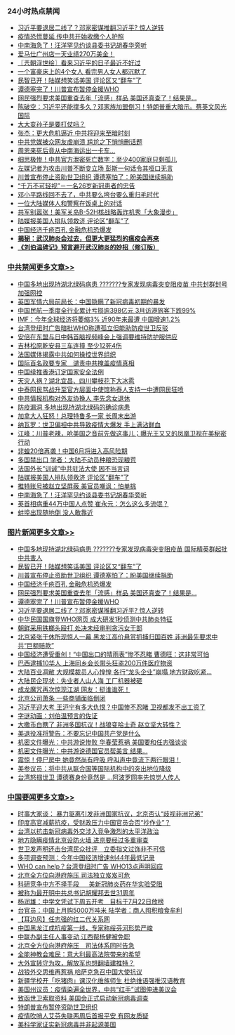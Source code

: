 <div class="catlist">
<h3>24小时热点禁闻</h3>
<ul>
<li><a href="https://github.com/fqnews/bnews/blob/master/topimagenews/20200414/1312395.md">习近平要退居二线了？邓家密谋推翻习近平? 惊人逆转</a></li>
<li><a href="https://github.com/fqnews/bnews/blob/master/cbnews/20200415/1312826.md">疫情恐慌蔓延 传中共开始收缴个人护照</a></li>
<li><a href="https://github.com/fqnews/bnews/blob/master/cbnews/20200415/1312877.md">中南海急了！汪洋罕见约谈县委书记胡春华旁听</a></li>
<li><a href="https://github.com/fqnews/bnews/blob/master/cbnews/20200415/1312550.md">爱马仕广州店一天业绩270万美金！</a></li>
<li><a href="https://github.com/fqnews/bnews/blob/master/ssgc/20200415/1312526.md">〖兲朝浮世绘〗看来习近平的日子最近不好过</a></li>
<li><a href="https://github.com/fqnews/bnews/blob/master/funmedia/20200415/1312620.md">一个富豪床上的4个女人 看完男人女人都沉默了</a></li>
<li><a href="https://github.com/fqnews/bnews/blob/master/topimagenews/20200415/1312931.md">民智已开！陆媒想笑话美国 评论区又“翻车”了</a></li>
<li><a href="https://github.com/fqnews/bnews/blob/master/topimagenews/20200415/1312714.md">谭德塞完了！川普宣布暂停金援WHO</a></li>
<li><a href="https://github.com/fqnews/bnews/blob/master/topimagenews/20200415/1312825.md">网民强烈要求美国重查去年「流感」样品 美国还真查了！结果是…</a></li>
<li><a href="https://github.com/fqnews/bnews/blob/master/cbnews/20200415/1312629.md">陈破空：习近平还能撑多久？邓家族加盟倒习！特朗普重大暗示。蔡英文风光国际 </a></li>
<li><a href="https://github.com/fqnews/bnews/blob/master/baitai/20200415/1312704.md">大大变孙子是要打仗吗？</a></li>
<li><a href="https://github.com/fqnews/bnews/blob/master/comments/20200415/1312716.md">张杰：更大危机逼近 中共将迎来至暗时刻</a></li>
<li><a href="https://github.com/fqnews/bnews/blob/master/cbnews/20200415/1312762.md">中共党媒被众网友虐崩溃 尴尬之下悄悄删话题</a></li>
<li><a href="https://github.com/fqnews/bnews/blob/master/lifebaike/20200415/1312860.md">周恩来死后竟从中南海运出一卡车…</a></li>
<li><a href="https://github.com/fqnews/bnews/blob/master/cbnews/20200415/1312859.md">细思极惨！中共官方泄密死亡数字：至少400家庭只剩孤儿</a></li>
<li><a href="https://github.com/fqnews/bnews/blob/master/comments/20200415/1312449.md">左媒记者为攻击川普不断变立场 彭斯一句话令其哑口无言</a></li>
<li><a href="https://github.com/fqnews/bnews/blob/master/topimagenews/20200415/1312923.md">川普宣布停止资助世卫组织 谭德塞怕了：盼美国继续捐助</a></li>
<li><a href="https://github.com/fqnews/bnews/blob/master/taiwannews/20200415/1312523.md">“千万不可轻视”－一名26岁新冠患者的忠告</a></li>
<li><a href="https://github.com/fqnews/bnews/blob/master/baitai/20200415/1312819.md">邓小平路线回不去了，中共要么垮台要么重归毛时代</a></li>
<li><a href="https://github.com/fqnews/bnews/blob/master/cbnews/20200415/1312842.md">一位大陆媒体人和警察在饭桌上的对话</a></li>
<li><a href="https://github.com/fqnews/bnews/blob/master/cnnews/20200415/1312503.md">共军别嚣张！美军关岛B-52H核战略轰炸机秀「大象漫步」</a></li>
<li><a href="https://github.com/fqnews/bnews/blob/master/cbnews/20200415/1312888.md">陆媒报美国人排队领救济 评论区“翻车”了</a></li>
<li><a href="https://github.com/fqnews/bnews/blob/master/topimagenews/20200415/1312903.md">中国经济千疮百孔 金融危机恐爆发</a></li>
<li><b><a href="https://github.com/fqnews/bnews/blob/master/comments/20200211/1275071.md" target="_blank">揭秘：武汉肺炎会过去，但更大更猛烈的瘟疫会再来</a></b></li>
<li><b><a href="https://github.com/fqnews/bnews/blob/master/comments/20200207/1272816.md" target="_blank">《刘伯温碑记》预言避开武汉肺炎的妙招（修订版）</a></b></li>
</ul>
</div>

<div class="catlist">
<h3><a href="https://github.com/fqnews/bnews/blob/master/cbnews/" target="_blank">中共禁闻</a><span><a href="https://github.com/fqnews/bnews/blob/master/cbnews/" target="_blank" rel="nofollow">更多文章>></a></span></h3>
<ul>
<li><a href="https://github.com/fqnews/bnews/blob/master/cbnews/20200415/1313073.md" target="_blank">中国多地出现持湖北绿码病患 ???????专家发现病毒突变阻疫苗 中共封群封号加强网控</a></li>
<li><a href="https://github.com/fqnews/bnews/blob/master/cbnews/20200415/1313064.md" target="_blank">英国军情六局前局长：中国隐瞒了新冠病毒初期的暴发</a></li>
<li><a href="https://github.com/fqnews/bnews/blob/master/cbnews/20200415/1313063.md" target="_blank">中国民航一季度全行业累计亏损逾398亿元 3月访港旅客下跌99%</a></li>
<li><a href="https://github.com/fqnews/bnews/blob/master/cbnews/20200415/1313056.md" target="_blank">IMF：今年全球经济将萎缩3% 近90年来最遭 中国增速1.2%</a></li>
<li><a href="https://github.com/fqnews/bnews/blob/master/cbnews/20200415/1313041.md" target="_blank">台湾登纽时广告暗批WHO称遭孤立但能助防疫世卫反驳</a></li>
<li><a href="https://github.com/fqnews/bnews/blob/master/cbnews/20200415/1313037.md" target="_blank">安倍在东盟与日中韩首脑视频峰会上强调要维持防护服供应</a></li>
<li><a href="https://github.com/fqnews/bnews/blob/master/cbnews/20200415/1313033.md" target="_blank">吉林松原乾安县三车连撞 至少12死4伤</a></li>
<li><a href="https://github.com/fqnews/bnews/blob/master/cbnews/20200415/1312953.md" target="_blank">法国媒体揭露中共如何操控世界组织</a></li>
<li><a href="https://github.com/fqnews/bnews/blob/master/cbnews/20200415/1312954.md" target="_blank">国际百名政要专家　谴责中共掩盖疫情真相</a></li>
<li><a href="https://github.com/fqnews/bnews/blob/master/cbnews/20200415/1313032.md" target="_blank">中国续推香港订定国家安全法例</a></li>
<li><a href="https://github.com/fqnews/bnews/blob/master/cbnews/20200415/1313027.md" target="_blank">天灾人祸？湖北宜昌、四川攀枝花下大冰雹</a></li>
<li><a href="https://github.com/fqnews/bnews/blob/master/cbnews/20200415/1313026.md" target="_blank">中泰网民骂战升至官方层面中使馆称泰人支持一中遭网民狂喷</a></li>
<li><a href="https://github.com/fqnews/bnews/blob/master/cbnews/20200415/1312997.md" target="_blank">中共情报机构对外友协换人 李先念女退休</a></li>
<li><a href="https://github.com/fqnews/bnews/blob/master/cbnews/20200415/1312957.md" target="_blank">防疫漏洞 多地出现持湖北绿码的确诊病患</a></li>
<li><a href="https://github.com/fqnews/bnews/blob/master/cbnews/20200415/1312945.md" target="_blank">加拿大人狂怒！总理特鲁多一家 长周末出游</a></li>
<li><a href="https://github.com/fqnews/bnews/blob/master/cbnews/20200415/1312934.md" target="_blank">纳瓦罗：世卫偏袒中共导致疫情大爆发 手上满沾鲜血</a></li>
<li><a href="https://github.com/fqnews/bnews/blob/master/cbnews/20200415/1312909.md" target="_blank">江峰：川普老辣，呛美国之音前先做这事儿；曝光王又又的凤凰卫视在美秘密行动</a></li>
<li><a href="https://github.com/fqnews/bnews/blob/master/cbnews/20200415/1312905.md" target="_blank">非蝗20倍再袭！中国6月将进入高风险期</a></li>
<li><a href="https://github.com/fqnews/bnews/blob/master/cbnews/20200415/1312904.md" target="_blank">多国禁出口 学者：大陆不动员种粮恐现粮荒</a></li>
<li><a href="https://github.com/fqnews/bnews/blob/master/cbnews/20200415/1312893.md" target="_blank">法国外长“训诫”中共驻法大使 因不当言词</a></li>
<li><a href="https://github.com/fqnews/bnews/blob/master/cbnews/20200415/1312888.md" target="_blank">陆媒报美国人排队领救济 评论区“翻车”了</a></li>
<li><a href="https://github.com/fqnews/bnews/blob/master/cbnews/20200415/1312878.md" target="_blank">推特账号被赵立坚屏蔽 美官员嘲讽：怕单挑</a></li>
<li><a href="https://github.com/fqnews/bnews/blob/master/cbnews/20200415/1312877.md" target="_blank">中南海急了！汪洋罕见约谈县委书记胡春华旁听</a></li>
<li><a href="https://github.com/fqnews/bnews/blob/master/cbnews/20200415/1312876.md" target="_blank">英首相病重44万中国人点赞 崔永元：怎么这么多流氓？</a></li>
<li><a href="https://github.com/fqnews/bnews/blob/master/cbnews/20200415/1312871.md" target="_blank">蚌埠出现随地倒 没人敢靠近</a></li>

</ul>
</div>
<div class="catlist">
<h3><a href="https://github.com/fqnews/bnews/blob/master/topimagenews/" target="_blank">图片新闻</a><span><a href="https://github.com/fqnews/bnews/blob/master/topimagenews/" target="_blank" rel="nofollow">更多文章>></a></span></h3>
<ul>
<li><a href="https://github.com/fqnews/bnews/blob/master/topimagenews/20200415/1313098.md" target="_blank">中国多地现持湖北绿码病患 ???????专家发现病毒突变阻疫苗 国际精英群起批中共害人</a></li>
<li><a href="https://github.com/fqnews/bnews/blob/master/topimagenews/20200415/1312931.md" target="_blank">民智已开！陆媒想笑话美国 评论区又“翻车”了</a></li>
<li><a href="https://github.com/fqnews/bnews/blob/master/topimagenews/20200415/1312923.md" target="_blank">川普宣布停止资助世卫组织 谭德塞怕了：盼美国继续捐助</a></li>
<li><a href="https://github.com/fqnews/bnews/blob/master/topimagenews/20200415/1312903.md" target="_blank">中国经济千疮百孔 金融危机恐爆发</a></li>
<li><a href="https://github.com/fqnews/bnews/blob/master/topimagenews/20200415/1312825.md" target="_blank">网民强烈要求美国重查去年「流感」样品 美国还真查了！结果是…</a></li>
<li><a href="https://github.com/fqnews/bnews/blob/master/topimagenews/20200415/1312714.md" target="_blank">谭德塞完了！川普宣布暂停金援WHO</a></li>
<li><a href="https://github.com/fqnews/bnews/blob/master/topimagenews/20200414/1312395.md" target="_blank">习近平要退居二线了？邓家密谋推翻习近平? 惊人逆转</a></li>
<li><a href="https://github.com/fqnews/bnews/blob/master/topimagenews/20200414/1312317.md" target="_blank">中华民国国旗登WHO网页 成大研发1秒侦测中共肺炎特征</a></li>
<li><a href="https://github.com/fqnews/bnews/blob/master/topimagenews/20200414/1312316.md" target="_blank">朝鲜采用铁榔头殴打 处决未经审判贪污女干部</a></li>
<li><a href="https://github.com/fqnews/bnews/blob/master/topimagenews/20200414/1312299.md" target="_blank">北京紧张干休所现惊人一幕 黑龙江高价悬赏抓捕归国百姓 非洲最先要求中共“巨额赔款”</a></li>
<li><a href="https://github.com/fqnews/bnews/blob/master/topimagenews/20200414/1312228.md" target="_blank">中国经济遭受重创！“中国出口的晴雨表”惨不忍睹 曹德旺：这非常可怕</a></li>
<li><a href="https://github.com/fqnews/bnews/blob/master/topimagenews/20200414/1312206.md" target="_blank">巴西逮捕10华人 上海同乡会长带头狂盗200万件医疗物资</a></li>
<li><a href="https://github.com/fqnews/bnews/blob/master/topimagenews/20200414/1312195.md" target="_blank">大陆百业凋敝 大规模裁员人心惶惶 各行“龙头企业”崩塌 地方财政吃紧&#8230;</a></li>
<li><a href="https://github.com/fqnews/bnews/blob/master/topimagenews/20200414/1312156.md" target="_blank">大陆民企现状：失业者人山人海 工厂机器被砸</a></li>
<li><a href="https://github.com/fqnews/bnews/blob/master/topimagenews/20200414/1312071.md" target="_blank">成龙魔咒再次惊现江湖 网友：挺谁谁死！</a></li>
<li><a href="https://github.com/fqnews/bnews/blob/master/topimagenews/20200414/1312060.md" target="_blank">北京公司萧条 一些商铺面临倒闭</a></li>
<li><a href="https://github.com/fqnews/bnews/blob/master/topimagenews/20200413/1311711.md" target="_blank">习近平迎大考 王沪宁有多大仇恨？中国惨不忍睹 卫视都发不出工资了</a></li>
<li><a href="https://github.com/fqnews/bnews/blob/master/comments/20200413/1311530.md" target="_blank">字谜动画：刘伯温预言的佐证</a></li>
<li><a href="https://github.com/fqnews/bnews/blob/master/topimagenews/20200413/1311606.md" target="_blank">大撒币白瞎了 非洲多国抗议！战狼变哈士奇 赵立坚大转性？</a></li>
<li><a href="https://github.com/fqnews/bnews/blob/master/topimagenews/20200413/1311571.md" target="_blank">美退役准将警告：不要忘记中国共产党是什么</a></li>
<li><a href="https://github.com/fqnews/bnews/blob/master/topimagenews/20200413/1311553.md" target="_blank">机密文件曝光：中共游说惨败 华春莹惹祸 美国要和任志强谈谈</a></li>
<li><a href="https://github.com/fqnews/bnews/blob/master/topimagenews/20200413/1311517.md" target="_blank">机密文件曝光：中共游说德国官员帮美言 结果…</a></li>
<li><a href="https://github.com/fqnews/bnews/blob/master/topimagenews/20200413/1311488.md" target="_blank">震惊！停尸房中 她竟然尚有呼吸 呼叫声中竟流下两行眼泪！</a></li>
<li><a href="https://github.com/fqnews/bnews/blob/master/topimagenews/20200413/1311487.md" target="_blank">美参议员：将中共从联合国等国际机构中的突出地位降级</a></li>
<li><a href="https://github.com/fqnews/bnews/blob/master/topimagenews/20200413/1311455.md" target="_blank">台湾怒掴世卫 谭德赛身份竟然是 …阿波罗网率先惊觉人传人</a></li>

</ul>
</div>
<div class="catlist">
<h3><a href="https://github.com/fqnews/bnews/blob/master/headline/" target="_blank">中国要闻</a><span><a href="https://github.com/fqnews/bnews/blob/master/headline/" target="_blank" rel="nofollow">更多文章>></a></span></h3>
<ul>
<li><a href="https://github.com/fqnews/bnews/blob/master/headline/20200415/1313100.md" target="_blank">时事大家谈： 暴力驱离引发非洲国家抗议，北京否认“歧视非洲兄弟”</a></li>
<li><a href="https://github.com/fqnews/bnews/blob/master/headline/20200415/1313099.md" target="_blank">印度高官减薪抗疫，受财政压力中国官员会否“抄作业”？</a></li>
<li><a href="https://github.com/fqnews/bnews/blob/master/headline/20200415/1313093.md" target="_blank">台湾以抗击新冠病毒外交涉入竞争激烈的太平洋政治</a></li>
<li><a href="https://github.com/fqnews/bnews/blob/master/headline/20200415/1313092.md" target="_blank">地方隐瞒疫情北京设防火墙  进京要经过多重审查</a></li>
<li><a href="https://github.com/fqnews/bnews/blob/master/headline/20200415/1313091.md" target="_blank">世卫发声明还击台湾民众批评　立委指文过饰非不可信</a></li>
<li><a href="https://github.com/fqnews/bnews/blob/master/headline/20200415/1313074.md" target="_blank">多项调查预测：今年中国经济增速创44年最低记录</a></li>
<li><a href="https://github.com/fqnews/bnews/blob/master/headline/20200415/1313061.md" target="_blank">WHO can help？台湾登纽时广告 WHO13点声明回应</a></li>
<li><a href="https://github.com/fqnews/bnews/blob/master/headline/20200415/1313060.md" target="_blank">北京全方位向港府施压   司法独立岌岌可危</a></li>
<li><a href="https://github.com/fqnews/bnews/blob/master/headline/20200415/1313059.md" target="_blank">科研竞争中方不择手段 　  美新冠肺炎药在华实验受阻</a></li>
<li><a href="https://github.com/fqnews/bnews/blob/master/headline/20200415/1313054.md" target="_blank">被称为最开明中共总书记胡耀邦去世31周年</a></li>
<li><a href="https://github.com/fqnews/bnews/blob/master/headline/20200415/1313050.md" target="_blank">杨润雄：中学文凭试下周五开考　目标于7月22日放榜</a></li>
<li><a href="https://github.com/fqnews/bnews/blob/master/headline/20200415/1313049.md" target="_blank">台官员：中国上月购5000万吨米     陆学者：商人囤积粮食牟利</a></li>
<li><a href="https://github.com/fqnews/bnews/blob/master/headline/20200415/1313048.md" target="_blank">【耳边风】任志强的红二代关系网</a></li>
<li><a href="https://github.com/fqnews/bnews/blob/master/headline/20200415/1313045.md" target="_blank">中国黑龙江成抗疫第一线，专家称绥芬河形势严峻</a></li>
<li><a href="https://github.com/fqnews/bnews/blob/master/headline/20200415/1313039.md" target="_blank">中联办副主任人事变动         江西帮杨健被免职</a></li>
<li><a href="https://github.com/fqnews/bnews/blob/master/headline/20200415/1312978.md" target="_blank">北京全方位向港府施压　司法体系同时告急</a></li>
<li><a href="https://github.com/fqnews/bnews/blob/master/headline/20200415/1312930.md" target="_blank">全能神教会难民：意大利最高法院带来的希望</a></li>
<li><a href="https://github.com/fqnews/bnews/blob/master/headline/20200415/1312926.md" target="_blank">大外宣转守为攻，解放军也想翻墙建推特？</a></li>
<li><a href="https://github.com/fqnews/bnews/blob/master/headline/20200415/1312925.md" target="_blank">战狼外交思维再惹祸   哈萨克急召中国大使抗议</a></li>
<li><a href="https://github.com/fqnews/bnews/blob/master/headline/20200415/1312902.md" target="_blank">新疆学校开「吃猪肉」课汉化维族师生 杜绝维语强推汉语教育</a></li>
<li><a href="https://github.com/fqnews/bnews/blob/master/headline/20200415/1312883.md" target="_blank">美国州议员：疫情染遍全世界，中共“红手”试图伸进美议会</a></li>
<li><a href="https://github.com/fqnews/bnews/blob/master/headline/20200415/1312867.md" target="_blank">致函世卫索取资料 美国会正式启动新冠病毒调查</a></li>
<li><a href="https://github.com/fqnews/bnews/blob/master/headline/20200415/1312817.md" target="_blank">特朗普宣布暂停资助世卫组织</a></li>
<li><a href="https://github.com/fqnews/bnews/blob/master/headline/20200415/1312755.md" target="_blank">疫情吹哨人艾芬失联两周后首报平安 有网友质疑</a></li>
<li><a href="https://github.com/fqnews/bnews/blob/master/headline/20200415/1312744.md" target="_blank">美科学家证实新冠病毒并非起源美国</a></li>

</ul>
</div>